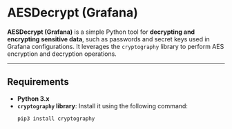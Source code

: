 # AESDecrypt (Grafana)

**AESDecrypt (Grafana)** is a simple Python tool for **decrypting and encrypting sensitive data**, such as passwords and secret keys used in Grafana configurations. It leverages the `cryptography` library to perform AES encryption and decryption operations.

---

## Requirements

- **Python 3.x**
- **`cryptography` library**: Install it using the following command:
  ```bash
  pip3 install cryptography

